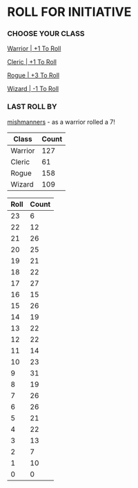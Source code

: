 # ROLL FOR INITIATIVE
### CHOOSE YOUR CLASS

[Warrior | +1 To Roll](https://github.com/benjaminsampica/benjaminsampica/issues/new?title=roll%7Cwarrior&body=Just+click+%27Submit+new+issue%27.)

[Cleric | +1 To Roll](https://github.com/benjaminsampica/benjaminsampica/issues/new?title=roll%7Ccleric&body=Just+click+%27Submit+new+issue%27.)

[Rogue | +3 To Roll](https://github.com/benjaminsampica/benjaminsampica/issues/new?title=roll%7Crogue&body=Just+click+%27Submit+new+issue%27.)

[Wizard | -1 To Roll](https://github.com/benjaminsampica/benjaminsampica/issues/new?title=roll%7Cwizard&body=Just+click+%27Submit+new+issue%27.)
### LAST ROLL BY
[mishmanners](https://www.github.com/mishmanners) - as a warrior rolled a 7!

|Class|Count|
|-|-|
|Warrior|127|
|Cleric|61|
|Rogue|158|
|Wizard|109|

|Roll|Count|
|-|-|
|23|6
|22|12
|21|26
|20|25
|19|21
|18|22
|17|27
|16|15
|15|26
|14|19
|13|22
|12|22
|11|14
|10|23
|9|31
|8|19
|7|26
|6|26
|5|21
|4|22
|3|13
|2|7
|1|10
|0|0
